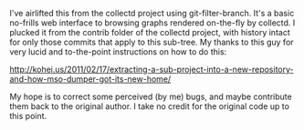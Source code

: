 I've airlifted this from the collectd project using git-filter-branch.  It's a
basic no-frills web interface to browsing graphs rendered on-the-fly by
collectd.  I plucked it from the contrib folder of the collectd project, with
history intact for only those commits that apply to this sub-tree.  My thanks
to this guy for very lucid and to-the-point instructions on how to do this:

http://kohei.us/2011/02/17/extracting-a-sub-project-into-a-new-repository-and-how-mso-dumper-got-its-new-home/

My hope is to correct some perceived (by me) bugs, and maybe contribute them
back to the original author.  I take no credit for the original code up to this
point.
